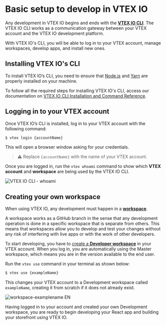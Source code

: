 # Basic setup to develop in VTEX IO

Any development in VTEX IO begins and ends with the [**VTEX IO CLI**](https://vtex.io/docs/concepts/toolbelt/). The VTEX IO CLI works as a communication gateway between your VTEX account and the VTEX IO development platform.

With VTEX IO's CLI, you will be able to log in to your VTEX account, manage workspaces, develop apps, and install new ones.

## Installing VTEX IO's CLI

To install VTEX IO’s CLI, you need to ensure that [Node.js](https://nodejs.org/) and [Yarn](https://yarnpkg.com/) are properly installed on your machine. 

To follow all the required steps for installing VTEX IO's CLI, access our documentation on [VTEX IO CLI Installation and Command Reference](https://developers.vtex.com/vtex-developer-docs/docs/vtex-io-documentation-vtex-io-cli-installation-and-command-reference).

## Logging in to your VTEX account

Once VTEX IO’s CLI is installed, log in to your VTEX account with the following command:

```sh
$ vtex login {accountName}
```

This will open a browser window asking for your credentials.

>⚠️ Replace `{accountName}` with the name of your VTEX account.

Once you are logged in, run the `vtex whoami` command to show which **VTEX account** and **workspace** are being used by the VTEX IO CLI. 

![VTEX IO CLI - whoami](https://github.com/vtex-apps/io-documentation/blob/new/add-react-track/docs/en/GettingStarted/develop-storefront-apps-using-react-and-vtex-io/basic-development-setup-in-vtex-io-1.png?raw=true)

## Creating your own workspace

When using VTEX IO, any development must happen in a [**workspace**](https://vtex.io/docs/concepts/workspace/). 

A workspace works as a GitHub branch in the sense that any development operation is done in a specific workspace that is separate from others. This means that workspaces allow you to develop and test your changes without any risk of interfering with live apps or with the work of other developers.

To start developing, you have to [create a **Developer workspace**](https://vtex.io/docs/recipes/development/creating-a-development-workspace/) in your VTEX account. When you log in, you are automatically using the Master workspace, which means you are in the version available to the end user. 

Run the `vtex use` command in your terminal as shown below:

```sh
$ vtex use {exampleName}
```

This changes your VTEX account to a Development workspace called `exampleName`, creating it from scratch if it does not already exist.

![workspace-examplename EN](https://github.com/vtex-apps/io-documentation/blob/new/add-react-track/docs/en/GettingStarted/develop-storefront-apps-using-react-and-vtex-io/basic-development-setup-in-vtex-io-2.png?raw=true)

Having logged in to your account and created your own Development workspace, you are ready to begin developing your React app and building your storefront using VTEX IO.
